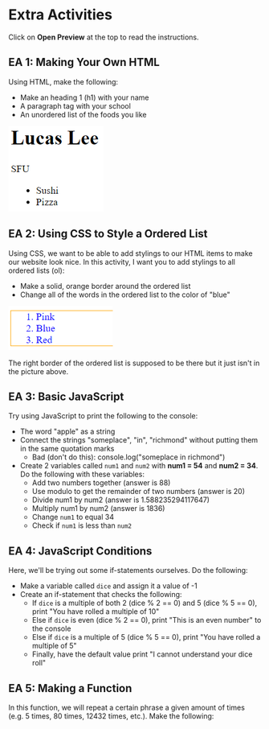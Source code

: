 # Extra Activities

Click on **Open Preview** at the top to read the instructions.

## EA 1: Making Your Own HTML

Using HTML, make the following:

- Make an heading 1 (h1) with your name
- A paragraph tag with your school
- An unordered list of the foods you like

![ea1](EA1.PNG)

## EA 2: Using CSS to Style a Ordered List

Using CSS, we want to be able to add stylings to our HTML items to make our website look nice. In this activity, I want you to add stylings to all ordered lists (ol):

- Make a solid, orange border around the ordered list
- Change all of the words in the ordered list to the color of "blue"

![ea2](EA2.PNG)

The right border of the ordered list is supposed to be there but it just isn't in the picture above.

## EA 3: Basic JavaScript

Try using JavaScript to print the following to the console:

- The word "apple" as a string
- Connect the strings "someplace", "in", "richmond" without putting them in the same quotation marks
  - Bad (don't do this): console.log("someplace in richmond")
- Create 2 variables called ``num1`` and ``num2`` with **num1 = 54** and **num2 = 34**. Do the following with these variables:
  - Add two numbers together (answer is 88)
  - Use modulo to get the remainder of two numbers (answer is 20)
  - Divide num1 by num2 (answer is 1.588235294117647)
  - Multiply num1 by num2 (answer is 1836)
  - Change ``num1`` to equal 34
  - Check if ``num1`` is less than ``num2``

## EA 4: JavaScript Conditions

Here, we'll be trying out some if-statements ourselves. Do the following:

- Make a variable called ``dice`` and assign it a value of -1
- Create an if-statement that checks the following:
  - If ``dice`` is a multiple of both 2 (dice % 2 == 0) and 5 (dice % 5 == 0), print "You have rolled a multiple of 10"
  - Else if ``dice`` is even (dice % 2 == 0), print "This is an even number" to the console
  - Else if ``dice`` is a multiple of 5 (dice % 5 == 0), print "You have rolled a multiple of 5"
  - Finally, have the default value print "I cannot understand your dice roll"

## EA 5: Making a Function

In this function, we will repeat a certain phrase a given amount of times (e.g. 5 times, 80 times, 12432 times, etc.). Make the following:

